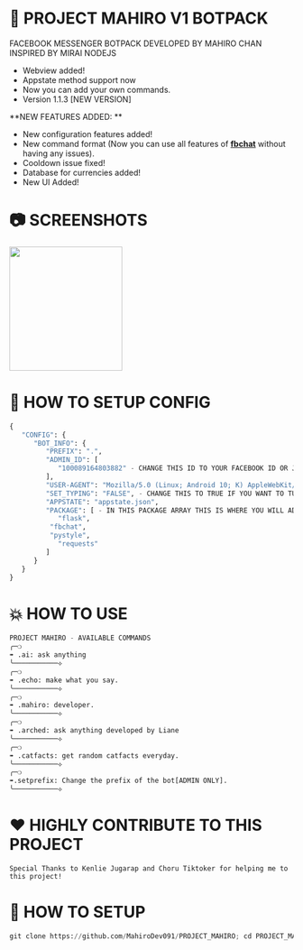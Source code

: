 # 🚀  PROJECT MAHIRO V1 BOTPACK
FACEBOOK MESSENGER BOTPACK DEVELOPED BY MAHIRO CHAN INSPIRED BY MIRAI NODEJS

- Webview added!
- Appstate method support now
- Now you can add your own commands.
- Version 1.1.3 [NEW VERSION]

**NEW FEATURES ADDED: **
- New configuration features added!
- New command format (Now you can use all features of __[fbchat](https://fbchat.readthedocs.io/en/stable/)__ without having any issues). 
- Cooldown issue fixed!
- Database for currencies added!
- New UI Added!

# 📷 SCREENSHOTS

<img src="screenshot/Screenshot_20240101_162318.jpg" style="height: 220px; width: 200px"></img>

# 📰 HOW TO SETUP CONFIG

```python
{
   "CONFIG": {
      "BOT_INFO": {
         "PREFIX": ".",
         "ADMIN_ID": [
            "100089164803882" - CHANGE THIS ID TO YOUR FACEBOOK ID OR JUST INSERT NEW ID.
         ],
         "USER-AGENT": "Mozilla/5.0 (Linux; Android 10; K) AppleWebKit/537.36 (KHTML, like Gecko) Chrome/120.0.0.0 Mobile Safari/537.36",
         "SET_TYPING": "FALSE", - CHANGE THIS TO TRUE IF YOU WANT TO TURN ON TYPING INDICATOR (ANIMATION)
         "APPSTATE": "appstate.json",
         "PACKAGE": [ - IN THIS PACKAGE ARRAY THIS IS WHERE YOU WILL ADD ALL LIBRARY YOU WANT TO PIP INSTALL
 	        "flask",
   	      "fbchat",
   	      "pystyle",
     	    "requests"
         ]
      }
   }
}
```

# 💥 HOW TO USE

```python
𝙿𝚁𝙾𝙹𝙴𝙲𝚃 𝙼𝙰𝙷𝙸𝚁𝙾 - AVAILABLE COMMANDS
╭─❍
➠ .ai: ask anything
╰───────────⟡
╭─❍
➠ .echo: make what you say.
╰───────────⟡
╭─❍
➠ .mahiro: developer.
╰───────────⟡
╭─❍
➠ .arched: ask anything developed by Liane
╰───────────⟡
╭─❍
➠ .catfacts: get random catfacts everyday.
╰───────────⟡
╭─❍
➠.setprefix: Change the prefix of the bot[ADMIN ONLY].
╰───────────⟡
```
# ❤ HIGHLY CONTRIBUTE TO THIS PROJECT
```
Special Thanks to Kenlie Jugarap and Choru Tiktoker for helping me to this project!
```

# 📰 HOW TO SETUP

```python
git clone https://github.com/MahiroDev091/PROJECT_MAHIRO; cd PROJECT_MAHIRO; pip install -r requirements.txt; python3 app.py

